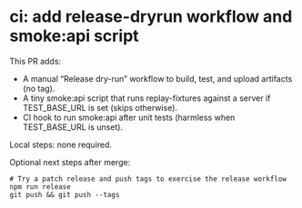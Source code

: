 # ci: add release-dryrun workflow and smoke:api script

This PR adds:
- A manual “Release dry-run” workflow to build, test, and upload artifacts (no tag).
- A tiny smoke:api script that runs replay-fixtures against a server if TEST_BASE_URL is set (skips otherwise).
- CI hook to run smoke:api after unit tests (harmless when TEST_BASE_URL is unset).

Local steps: none required.

Optional next steps after merge:

```
# Try a patch release and push tags to exercise the release workflow
npm run release
git push && git push --tags
```